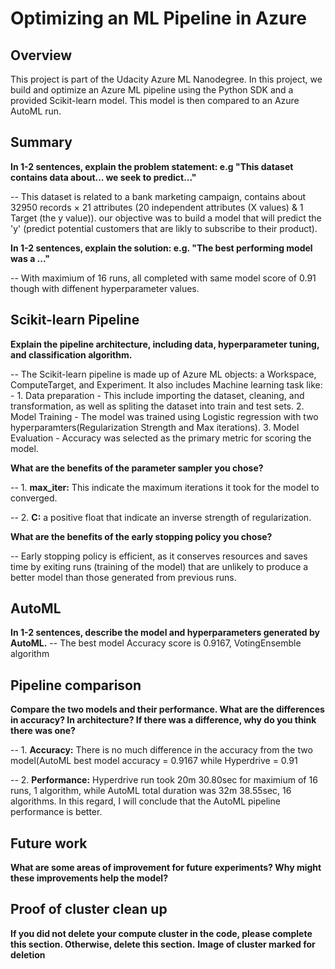 # Optimizing an ML Pipeline in Azure

## Overview
This project is part of the Udacity Azure ML Nanodegree.
In this project, we build and optimize an Azure ML pipeline using the Python SDK and a provided Scikit-learn model.
This model is then compared to an Azure AutoML run.

## Summary
**In 1-2 sentences, explain the problem statement: e.g "This dataset contains data about... we seek to predict..."**

-- This dataset is related to a bank marketing campaign, contains about 32950 records × 21 attributes (20 independent attributes (X values) & 1 Target (the y value)).
our objective was to build a model that will predict the 'y' (predict potential customers that are likly to subscribe to their product).

**In 1-2 sentences, explain the solution: e.g. "The best performing model was a ..."**

-- With maximium of 16 runs, all completed with same model score of 0.91 though with diffenent hyperparameter values.

## Scikit-learn Pipeline
**Explain the pipeline architecture, including data, hyperparameter tuning, and classification algorithm.**

-- The Scikit-learn pipeline is made up of Azure ML objects: a Workspace, ComputeTarget, and Experiment. It also includes Machine learning task like: - 
    1. Data preparation -  This include importing the dataset, cleaning, and transformation, as well as spliting the dataset into train and test sets. 
    2. Model Training - The model was trained using Logistic regression with two hyperparamters(Regularization Strength and Max iterations).
    3. Model Evaluation - Accuracy was selected as the primary metric for scoring the model.
    

**What are the benefits of the parameter sampler you chose?**

-- 1. **max_iter:** This indicate the maximum iterations it took for the model to converged.

-- 2. **C:** a positive float that indicate an inverse strength of regularization.

**What are the benefits of the early stopping policy you chose?**

-- Early stopping policy is efficient, as it conserves resources and saves time by exiting runs (training of the model) that are unlikely to produce a better model than those generated from previous runs.

## AutoML
**In 1-2 sentences, describe the model and hyperparameters generated by AutoML.**
-- The best model Accuracy score is 0.9167, VotingEnsemble algorithm

## Pipeline comparison
**Compare the two models and their performance. What are the differences in accuracy? In architecture? If there was a difference, why do you think there was one?**

-- 1. **Accuracy:** There is no much difference in the accuracy from the two model(AutoML best model accuracy = 0.9167 while Hyperdrive = 0.91

-- 2. **Performance:** Hyperdrive run took 20m 30.80sec for maximium of 16 runs, 1 algorithm,  while AutoML total duration was 32m 38.55sec, 16 algorithms. In this regard, I will conclude that the AutoML pipeline performance is better.

## Future work
**What are some areas of improvement for future experiments? Why might these improvements help the model?**

## Proof of cluster clean up
**If you did not delete your compute cluster in the code, please complete this section. Otherwise, delete this section.**
**Image of cluster marked for deletion**
